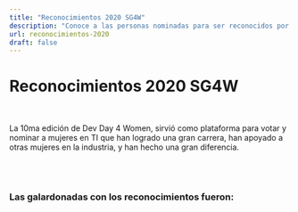 ```yaml
---
title: "Reconocimientos 2020 SG4W"
description: "Conoce a las personas nominadas para ser reconocidos por contribuir al open source."
url: reconocimientos-2020
draft: false
---
```


# Reconocimientos 2020 SG4W

<br>

La 10ma edición de Dev Day 4 Women, sirvió como plataforma para votar y nominar a mujeres en TI que han logrado una gran carrera, han apoyado a otras mujeres en la industria, y han hecho una gran diferencia.

<br>
<br>

### Las galardonadas con los reconocimientos fueron:

<br>


